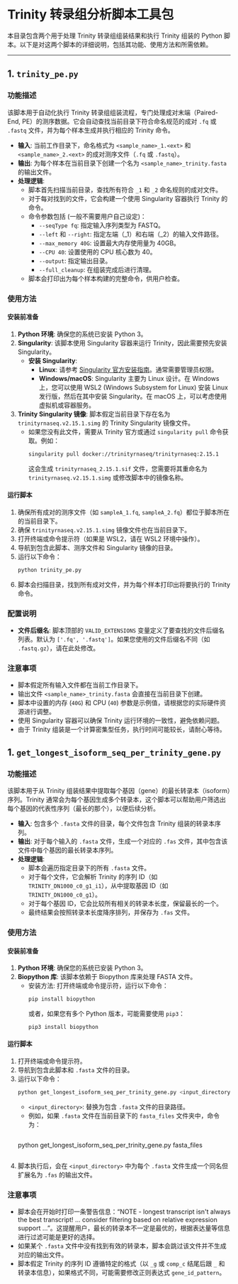 # Trinity 转录组分析脚本工具包

本目录包含两个用于处理 Trinity 转录组组装结果和执行 Trinity 组装的 Python 脚本。以下是对这两个脚本的详细说明，包括其功能、使用方法和所需依赖。


---

## 1. `trinity_pe.py`

### 功能描述

该脚本用于自动化执行 Trinity 转录组组装流程，专门处理成对末端（Paired-End, PE）的测序数据。它会自动查找当前目录下符合命名规范的成对 `.fq` 或 `.fastq` 文件，并为每个样本生成并执行相应的 Trinity 命令。

- **输入**: 当前工作目录下，命名格式为 `<sample_name>_1.<ext>` 和 `<sample_name>_2.<ext>` 的成对测序文件（`.fq` 或 `.fastq`）。
- **输出**: 为每个样本在当前目录下创建一个名为 `<sample_name>_trinity.fasta` 的输出文件。
- **处理逻辑**:
  - 脚本首先扫描当前目录，查找所有符合 `_1` 和 `_2` 命名规则的成对文件。
  - 对于每对找到的文件，它会构建一个使用 Singularity 容器执行 Trinity 的命令。
  - 命令参数包括 (一般不需要用户自己设定)：
    - `--seqType fq`: 指定输入序列类型为 FASTQ。
    - `--left` 和 `--right`: 指定左端（_1）和右端（_2）的输入文件路径。
    - `--max_memory 40G`: 设置最大内存使用量为 40GB。
    - `--CPU 40`: 设置使用的 CPU 核心数为 40。
    - `--output`: 指定输出目录。
    - `--full_cleanup`: 在组装完成后进行清理。
  - 脚本会打印出为每个样本构建的完整命令，供用户检查。

### 使用方法

#### 安装前准备

1. **Python 环境**: 确保您的系统已安装 Python 3。
2. **Singularity**: 该脚本使用 Singularity 容器来运行 Trinity，因此需要预先安装 Singularity。
   - **安装 Singularity**:
     - **Linux**: 请参考 [Singularity 官方安装指南](https://docs.sylabs.io/guides/latest/user-guide/quick_start.html#quick-installation-steps)。通常需要管理员权限。
     - **Windows/macOS**: Singularity 主要为 Linux 设计。在 Windows 上，您可以使用 WSL2 (Windows Subsystem for Linux) 安装 Linux 发行版，然后在其中安装 Singularity。在 macOS 上，可以考虑使用虚拟机或容器服务。
3. **Trinity Singularity 镜像**: 脚本假定当前目录下存在名为 `trinityrnaseq.v2.15.1.simg` 的 Trinity Singularity 镜像文件。
   - 如果您没有此文件，需要从 Trinity 官方或通过 `singularity pull` 命令获取。例如：
     ```bash
     singularity pull docker://trinityrnaseq/trinityrnaseq:2.15.1
     ```
     这会生成 `trinityrnaseq_2.15.1.sif` 文件，您需要将其重命名为 `trinityrnaseq.v2.15.1.simg` 或修改脚本中的镜像名称。

#### 运行脚本

1. 确保所有成对的测序文件（如 `sampleA_1.fq`, `sampleA_2.fq`）都位于脚本所在的当前目录下。
2. 确保 `trinityrnaseq.v2.15.1.simg` 镜像文件也在当前目录下。
3. 打开终端或命令提示符（如果是 WSL2，请在 WSL2 环境中操作）。
4. 导航到包含此脚本、测序文件和 Singularity 镜像的目录。
5. 运行以下命令：
   ```bash
   python trinity_pe.py
   ```
6. 脚本会扫描目录，找到所有成对文件，并为每个样本打印出将要执行的 Trinity 命令。


### 配置说明

- **文件后缀名**: 脚本顶部的 `VALID_EXTENSIONS` 变量定义了要查找的文件后缀名列表。默认为 `['.fq', '.fastq']`。如果您使用的文件后缀名不同（如 `.fastq.gz`），请在此处修改。

### 注意事项

- 脚本假定所有输入文件都在当前工作目录下。
- 输出文件 `<sample_name>_trinity.fasta` 会直接在当前目录下创建。
- 脚本中设置的内存 (`40G`) 和 CPU (`40`) 参数是示例值，请根据您的实际硬件资源进行调整。
- 使用 Singularity 容器可以确保 Trinity 运行环境的一致性，避免依赖问题。
- 由于 Trinity 组装是一个计算密集型任务，执行时间可能较长，请耐心等待。

## 1. `get_longest_isoform_seq_per_trinity_gene.py`

### 功能描述

该脚本用于从 Trinity 组装结果中提取每个基因（gene）的最长转录本（isoform）序列。Trinity 通常会为每个基因生成多个转录本，这个脚本可以帮助用户筛选出每个基因的代表性序列（最长的那个），以便后续分析。

- **输入**: 包含多个 `.fasta` 文件的目录，每个文件包含 Trinity 组装的转录本序列。
- **输出**: 对于每个输入的 `.fasta` 文件，生成一个对应的 `.fas` 文件，其中包含该文件中每个基因的最长转录本序列。
- **处理逻辑**:
  - 脚本会遍历指定目录下的所有 `.fasta` 文件。
  - 对于每个文件，它会解析 Trinity 的序列 ID（如 `TRINITY_DN1000_c0_g1_i1`），从中提取基因 ID（如 `TRINITY_DN1000_c0_g1`）。
  - 对于每个基因 ID，它会比较所有相关的转录本长度，保留最长的一个。
  - 最终结果会按照转录本长度降序排列，并保存为 `.fas` 文件。

### 使用方法

#### 安装前准备

1. **Python 环境**: 确保您的系统已安装 Python 3。
2. **Biopython 库**: 该脚本依赖于 Biopython 库来处理 FASTA 文件。
   - 安装方法: 打开终端或命令提示符，运行以下命令：
     ```bash
     pip install biopython
     ```
     或者，如果您有多个 Python 版本，可能需要使用 `pip3`：
     ```bash
     pip3 install biopython
     ```

#### 运行脚本

1. 打开终端或命令提示符。
2. 导航到包含此脚本和 `.fasta` 文件的目录。
3. 运行以下命令：
   ```bash
   python get_longest_isoform_seq_per_trinity_gene.py <input_directory>
   ```
   - `<input_directory>`: 替换为包含 `.fasta` 文件的目录路径。
   - 例如，如果 `.fasta` 文件在当前目录下的 `fasta_files` 文件夹中，命令为：
     ```bash
   python get_longest_isoform_seq_per_trinity_gene.py fasta_files
   ```
4. 脚本执行后，会在 `<input_directory>` 中为每个 `.fasta` 文件生成一个同名但扩展名为 `.fas` 的输出文件。

### 注意事项

- 脚本会在开始时打印一条警告信息：“NOTE - longest transcript isn't always the best transcript! ... consider filtering based on relative expression support ...”。这提醒用户，最长的转录本不一定是最优的，根据表达量等信息进行过滤可能是更好的选择。
- 如果某个 `.fasta` 文件中没有找到有效的转录本，脚本会跳过该文件并不生成对应的输出文件。
- 脚本假定 Trinity 的序列 ID 遵循特定的格式（以 `_g` 或 `comp_c` 结尾后跟 `_` 和转录本信息），如果格式不同，可能需要修改正则表达式 `gene_id_pattern`。

